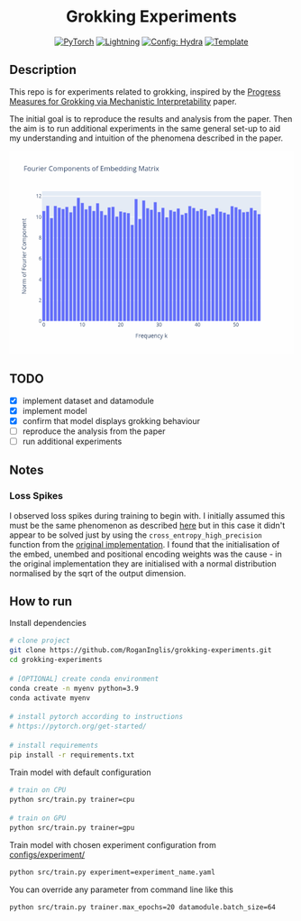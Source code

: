 <div align="center">

# Grokking Experiments

<a href="https://pytorch.org/get-started/locally/"><img alt="PyTorch" src="https://img.shields.io/badge/PyTorch-ee4c2c?logo=pytorch&logoColor=white"></a>
<a href="https://pytorchlightning.ai/"><img alt="Lightning" src="https://img.shields.io/badge/-Lightning-792ee5?logo=pytorchlightning&logoColor=white"></a>
<a href="https://hydra.cc/"><img alt="Config: Hydra" src="https://img.shields.io/badge/Config-Hydra-89b8cd"></a>
<a href="https://github.com/ashleve/lightning-hydra-template"><img alt="Template" src="https://img.shields.io/badge/-Lightning--Hydra--Template-017F2F?style=flat&logo=github&labelColor=gray"></a><br>

</div>

## Description

This repo is for experiments related to grokking, inspired by the 
[Progress Measures for Grokking via Mechanistic Interpretability](https://arxiv.org/pdf/2301.05217.pdf) paper. 

The initial goal is to reproduce the results and analysis from the paper. Then the aim is to run additional experiments in 
the same general set-up to aid my understanding and intuition of the phenomena described in the paper.

![Fourier Embedding](images/fourier_embedding.gif)


## TODO
- [x] implement dataset and datamodule
- [x] implement model
- [x] confirm that model displays grokking behaviour
- [ ] reproduce the analysis from the paper
- [ ] run additional experiments

## Notes
### Loss Spikes
I observed loss spikes during training to begin with. I initially assumed this must be the same phenomenon as described 
[here](https://www.alignmentforum.org/posts/N6WM6hs7RQMKDhYjB/a-mechanistic-interpretability-analysis-of-grokking) but 
in this case it didn't appear to be solved just by using the `cross_entropy_high_precision` function from the 
[original implementation](https://github.com/mechanistic-interpretability-grokking/progress-measures-paper/tree/main).
I found that the initialisation of the embed, unembed and positional encoding weights was the cause - in the 
original implementation they are initialised with a normal distribution normalised by the sqrt of the output dimension.

## How to run

Install dependencies

```bash
# clone project
git clone https://github.com/RoganInglis/grokking-experiments.git
cd grokking-experiments

# [OPTIONAL] create conda environment
conda create -n myenv python=3.9
conda activate myenv

# install pytorch according to instructions
# https://pytorch.org/get-started/

# install requirements
pip install -r requirements.txt
```

Train model with default configuration

```bash
# train on CPU
python src/train.py trainer=cpu

# train on GPU
python src/train.py trainer=gpu
```

Train model with chosen experiment configuration from [configs/experiment/](configs/experiment/)

```bash
python src/train.py experiment=experiment_name.yaml
```

You can override any parameter from command line like this

```bash
python src/train.py trainer.max_epochs=20 datamodule.batch_size=64
```
